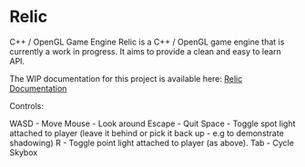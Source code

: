 # Relic
C++ / OpenGL Game Engine
Relic is a C++ / OpenGL game engine that is currently a work in progress. It aims to provide a clean and easy to learn API.

The WIP documentation for this project is available here: [Relic Documentation](https://docs.mikagoetze.com)

Controls:

WASD - Move
Mouse - Look around
Escape - Quit
Space - Toggle spot light attached to player (leave it behind or pick it back up - e.g to demonstrate shadowing)
R - Toggle point light attached to player (as above).
Tab - Cycle Skybox